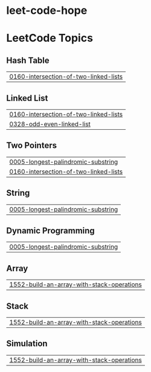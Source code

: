 # leet-code-hope
<!---LeetCode Topics Start-->
# LeetCode Topics
## Hash Table
|  |
| ------- |
| [0160-intersection-of-two-linked-lists](https://github.com/AATHEESH007/leet-code-hope/tree/master/0160-intersection-of-two-linked-lists) |
## Linked List
|  |
| ------- |
| [0160-intersection-of-two-linked-lists](https://github.com/AATHEESH007/leet-code-hope/tree/master/0160-intersection-of-two-linked-lists) |
| [0328-odd-even-linked-list](https://github.com/AATHEESH007/leet-code-hope/tree/master/0328-odd-even-linked-list) |
## Two Pointers
|  |
| ------- |
| [0005-longest-palindromic-substring](https://github.com/AATHEESH007/leet-code-hope/tree/master/0005-longest-palindromic-substring) |
| [0160-intersection-of-two-linked-lists](https://github.com/AATHEESH007/leet-code-hope/tree/master/0160-intersection-of-two-linked-lists) |
## String
|  |
| ------- |
| [0005-longest-palindromic-substring](https://github.com/AATHEESH007/leet-code-hope/tree/master/0005-longest-palindromic-substring) |
## Dynamic Programming
|  |
| ------- |
| [0005-longest-palindromic-substring](https://github.com/AATHEESH007/leet-code-hope/tree/master/0005-longest-palindromic-substring) |
## Array
|  |
| ------- |
| [1552-build-an-array-with-stack-operations](https://github.com/AATHEESH007/leet-code-hope/tree/master/1552-build-an-array-with-stack-operations) |
## Stack
|  |
| ------- |
| [1552-build-an-array-with-stack-operations](https://github.com/AATHEESH007/leet-code-hope/tree/master/1552-build-an-array-with-stack-operations) |
## Simulation
|  |
| ------- |
| [1552-build-an-array-with-stack-operations](https://github.com/AATHEESH007/leet-code-hope/tree/master/1552-build-an-array-with-stack-operations) |
<!---LeetCode Topics End-->